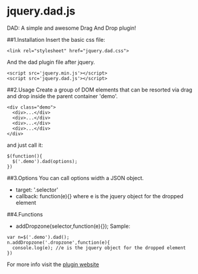 # jquery.dad.js
DAD: A simple and awesome Drag And Drop plugin!

##1.Installation
Insert the basic css file:
```
<link rel="stylesheet" href="jquery.dad.css">
```` 
And the dad plugin file after jquery.
```
<script src='jquery.min.js'></script>
<script src='jquery.dad.js'></script>
```
##2.Usage
Create a group of DOM elements that can be resorted via drag and drop inside the parent container 'demo'.
```
<div class="demo">
  <div>...</div>
  <div>...</div>
  <div>...</div>
  <div>...</div>
</div>
```
and just call it:
```
$(function(){ 
  $('.demo').dad(options);
}) 
```
##3.Options
You can call options width a JSON object.
* target: '.selector'
* callback: function(e){} where e is the jquery object for the dropped element

##4.Functions
* addDropzone(selector,function(e){});
Sample:
```
var n=$('.demo').dad();
n.addDropzone('.dropzone',function(e){
  console.log(e); //e is the jquery object for the dropped element
})
```

For more info visit the [plugin website](http://www.konsolestudio.com/dad)







